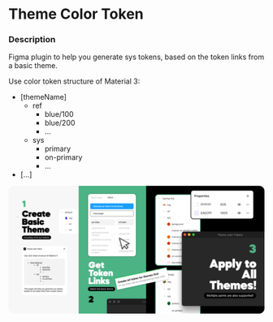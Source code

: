 # Theme Color Token

### Description
Figma plugin to help you generate sys tokens, based on the token links from a basic theme.

Use color token structure of Material 3:
- [themeName]
  - ref
    - blue/100
    - blue/200
    - ...
  - sys
    - primary
    - on-primary
    - ...
- [...]

![how to use](./intro.png)